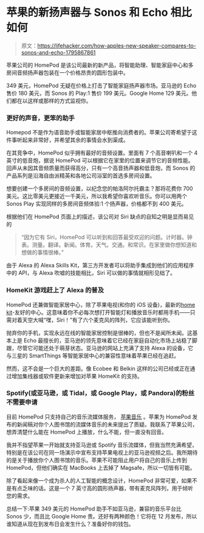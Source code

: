 # 苹果的新扬声器与 Sonos 和 Echo 相比如何

> 原文：<https://lifehacker.com/how-apples-new-speaker-compares-to-sonos-and-echo-1795867861>

苹果公司的 HomePod 是该公司最新的新产品，将智能助理、智能家庭中心和多房间音频扬声器包装在一个价格昂贵的圆形包装中。



349 美元，HomePod 无疑在价格上打击了智能家庭扬声器市场。亚马逊的 Echo 售价 180 美元，而 Sonos 的 Play:1 售价 199 美元。Google Home 129 美元。他们都在以这样或那样的方式监视你。

### 更好的声音，更笨的助手

Homepod 不是作为语音助手或智能家居中枢推向消费者的。苹果公司寄希望于这件事听起来非常好，并希望其余的事情会水到渠成。

在其竞争中，HomePod 似乎拥有最好的音频设置。里面有 7 个高音喇叭和一个 4 英寸的低音炮，据说 HomePod 可以根据它在家里的位置来调节它的音频性能。回声从未因其音频质量而获得高分，只有一个高音扬声器和低音炮，而 Sonos 的产品系列是沿海自由派精英和各地公司浴室的首选多房间设置。

想要创建一个多房间的音频设置，以纪念您的帕洛阿尔托霸主？那将花费你 700 美元。这比零美元更接近一千美元，所以我希望你喜欢听音乐。你可以用两个 Sonos Play 实现同样的多房间音频体验:1 个扬声器，价格都不到 400 美元。

根据他们在 HomePod 页面上的描述，该公司对 Siri 缺点的自知之明是显而易见的

> “因为它有 Siri，HomePod 可以听到和回答最受欢迎的问题。计时器。钟表。测量。翻译。新闻。体育。天气。交通。和常识。在家里做你想知道和想做的事情很棒。”

由于 Alexa 的 Alexa Skills Kit，第三方开发者可以将助手集成到他们的应用程序中的 API，与 Alexa 吹嘘的技能相比，Siri 可以做的事情就相形见绌了。

### HomeKit 游戏赶上了 Alexa 的普及

HomePod 还兼做智能家居中心，除了苹果电视(和你的 iOS 设备)，最新的[home kit](http://lifehacker.com/apple-releases-tvos-10-with-smarter-siri-homekit-suppo-1786590814)-友好的中心。这意味着你不必每次想打开智能灯和播放音乐时都用手机——只需对着天空大喊“嘿，Siri！”有了六个麦克风的阵列，它应该能听到你。

抛弃你的手机，实现永远在线的智能家居控制是很棒的，但也不是闻所未闻。这基本上是 Echo 最擅长的，亚马逊的领先意味着它已经在家庭自动化市场上站稳了脚跟，尽管它可能还处于萌芽状态。亚马逊的网站上充满了支持 Alexa 的设备，它与三星的 SmartThings 等智能家居中心的兼容性意味着苹果已经在追赶。

然而，这不会是一个巨大的差距。像 Ecobee 和 Belkin 这样的公司已经或正在通过增加集线器或软件更新来增加对苹果 HomeKit 的支持。

### Spotify(或亚马逊，或 Tidal，或 Google Play，或 Pandora)的粉丝不需要申请

目前 HomePod 只支持自己的音乐流媒体服务， [苹果音乐](http://lifehacker.com/how-to-completely-hide-apple-music-in-itunes-1777070209) 。苹果为 HomePod 发布的新闻稿对你个人图书馆的流媒体音乐的未来提出了质疑。我联系了苹果公司，想弄清楚什么能在 HomePod 上播放，什么不能，但一直没有回音。

我并不指望苹果一开始就支持亚马逊或 Spotify 音乐流媒体，但我当然充满希望，特别是在该公司在同一场演示中宣布支持苹果电视上的亚马逊视频之后。我所期待的是关于播放你个人图书馆的音乐。苹果不可能阻止用户将自己的音乐上传到 HomePod，但他们确实在 MacBooks 上去掉了 Magsafe，所以一切皆有可能。

除了看起来像一个成为杀人的人工智能的概念设计，HomePod 非常可爱，如果不是有点乏味的话。这是一个 7 英寸高的圆形扬声器，带有麦克风阵列，用于倾听您的需求。

总结一下:苹果 349 美元的 HomePod 助手不如亚马逊，兼容的音乐平台比 Sonos 少，而且比 Google Home 贵。还好有两种颜色！它将在 12 月发布，所以谁知道从现在到发布日会发生什么？准备好你的钱包。
